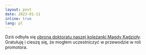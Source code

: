 ```yaml
---
layout: post
date: 2023-01-11
inline: true
lang: pl
---
```


Dziś odbyła się [obrona doktoratu naszej koleżanki Magdy Kądzioły](https://ijp.pan.pl/publiczna-obrona-rozprawy-doktorskiej-pani-mgr-magdaleny-kadzioly/). Gratuluję i cieszę się, że mogłem uczestniczyć w przewodzie w roli promotora.

